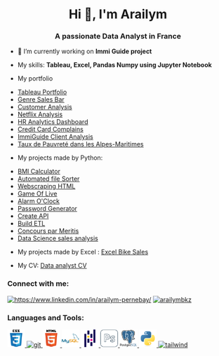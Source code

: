 <h1 align="center">Hi 👋, I'm Arailym</h1>
<h3 align="center">A passionate Data Analyst in France</h3>

- 🔭 I’m currently working on **Immi Guide project**

- My skills: **Tableau, Excel, Pandas Numpy using Jupyter Notebook**

- My portfolio
- <div> <a href="https://public.tableau.com/app/profile/arailym.pernebay/vizzes" target="blank">Tableau Portfolio</a> <div>
- <div> <a href="https://public.tableau.com/app/profile/arailym.pernebay/viz/Project_1_17000012747370/Dashboard1" target="blank">Genre Sales Bar</a> <div>
- <div> <a href="https://public.tableau.com/app/profile/arailym.pernebay/viz/Customer_Sales_Analysis_Project_2/Dashboard1" target="blank">Customer Analysis</a> <div>
- <div> <a href="https://public.tableau.com/app/profile/arailym.pernebay/viz/Netflix_Analysis_project_3_/Netflix" target="blank"> Netflix Analysis</a> <div>
- <div> <a href="https://public.tableau.com/app/profile/arailym.pernebay/viz/HR_Dashboard_Analysis_project_4_/HRANALYTICSDASHBOARD" target="blank">HR Analytics Dashboard</a> <div>
- <div> <a href="https://public.tableau.com/app/profile/arailym.pernebay/viz/Creditcardcomplaintsdashboard_17049253606900/Dashboard1" target="blank">Credit Card Complains</a> <div>
- <div> <a href="https://public.tableau.com/app/profile/arailym.pernebay/viz/ImmiGuideAnalysisDashboard/Dashboard2" target="blank">ImmiGuide Client Analysis</a> <div>
- <div> <a href="https://public.tableau.com/app/profile/arailym.pernebay/viz/TauxdePauvretdanslesAlpes-Maritimes_fin/Dashboard1" target="blank">Taux de Pauvreté dans les Alpes-Maritimes</a> <div>

- My projects made by Python:
- <div> <a href="https://github.com/pernebay-arailym/Project_1_BMI_calculator" target="blank">BMI Calculator</a> </div>
- <div> <a href="https://github.com/pernebay-arailym/Project_2_Automated_file_sorter" target="blank">Automated file Sorter</a> </div>
- <div> <a href="https://github.com/pernebay-arailym/Project_3_WebScraping_HTML" target="blank">Webscraping HTML</a> </div>
- <div> <a href="https://github.com/pernebay-arailym/Project_4_GameOfLife" target="blank">Game Of Live</a> </div>
- <div> <a href="https://github.com/pernebay-arailym/Project_5_Alarm_oclock" target="blank">Alarm O'Clock</a> </div>
- <div> <a href="https://github.com/pernebay-arailym/Project_6_Password_generator" target="blank">Password Generator</a> </div>
- <div> <a href="https://github.com/pernebay-arailym/Project_7_API" target="blank">Create API</a> </div>
- <div> <a href="https://github.com/pernebay-arailym/Project_8_ETL" target="blank">Build ETL</a> </div>
- <div> <a href="https://github.com/pernebay-arailym/Code_On_Time_MERITIS" target="blank">Concours par Meritis</a> </div>
- <div> <a href="https://github.com/pernebay-arailym/Project_9_DataScience_Pandas/blob/main/Sales_Analysis_Jup.ipynb" target="blank">Data Science sales analysis</a> </div>






 




- My projects made by Excel :
<a href="https://github.com/pernebay-arailym/Project_1_Excel_Bike_Sales" target="blank"> Excel Bike Sales</a>

- My CV:
<a href="https://docs.google.com/document/d/1mGEb0GVI1szqqPq1fS_6SJYphSwsRxWlvfO7gIIBVeo/edit?usp=sharing" target="blank">Data analyst CV</a>

<h3 align="left">Connect with me:</h3>
<p align="left">
<a href="https://linkedin.com/in/https://www.linkedin.com/in/arailym-pernebay/" target="blank"><img align="center" src="https://raw.githubusercontent.com/rahuldkjain/github-profile-readme-generator/master/src/images/icons/Social/linked-in-alt.svg" alt="https://www.linkedin.com/in/arailym-pernebay/" height="30" width="40" /></a>
<a href="https://instagram.com/arailymbkz" target="blank"><img align="center" src="https://raw.githubusercontent.com/rahuldkjain/github-profile-readme-generator/master/src/images/icons/Social/instagram.svg" alt="arailymbkz" height="30" width="40" /></a>
</p>

<h3 align="left">Languages and Tools:</h3>
<p align="left"> <a href="https://www.w3schools.com/css/" target="_blank" rel="noreferrer"> <img src="https://raw.githubusercontent.com/devicons/devicon/master/icons/css3/css3-original-wordmark.svg" alt="css3" width="40" height="40"/> </a> <a href="https://git-scm.com/" target="_blank" rel="noreferrer"> <img src="https://www.vectorlogo.zone/logos/git-scm/git-scm-icon.svg" alt="git" width="40" height="40"/> </a> <a href="https://www.w3.org/html/" target="_blank" rel="noreferrer"> <img src="https://raw.githubusercontent.com/devicons/devicon/master/icons/html5/html5-original-wordmark.svg" alt="html5" width="40" height="40"/> </a> <a href="https://www.mysql.com/" target="_blank" rel="noreferrer"> <img src="https://raw.githubusercontent.com/devicons/devicon/master/icons/mysql/mysql-original-wordmark.svg" alt="mysql" width="40" height="40"/> </a> <a href="https://pandas.pydata.org/" target="_blank" rel="noreferrer"> <img src="https://raw.githubusercontent.com/devicons/devicon/2ae2a900d2f041da66e950e4d48052658d850630/icons/pandas/pandas-original.svg" alt="pandas" width="40" height="40"/> </a> <a href="https://www.photoshop.com/en" target="_blank" rel="noreferrer"> <img src="https://raw.githubusercontent.com/devicons/devicon/master/icons/photoshop/photoshop-line.svg" alt="photoshop" width="40" height="40"/> </a> <a href="https://www.postgresql.org" target="_blank" rel="noreferrer"> <img src="https://raw.githubusercontent.com/devicons/devicon/master/icons/postgresql/postgresql-original-wordmark.svg" alt="postgresql" width="40" height="40"/> </a> <a href="https://www.python.org" target="_blank" rel="noreferrer"> <img src="https://raw.githubusercontent.com/devicons/devicon/master/icons/python/python-original.svg" alt="python" width="40" height="40"/> </a> <a href="https://tailwindcss.com/" target="_blank" rel="noreferrer"> <img src="https://www.vectorlogo.zone/logos/tailwindcss/tailwindcss-icon.svg" alt="tailwind" width="40" height="40"/> </a> </p>
